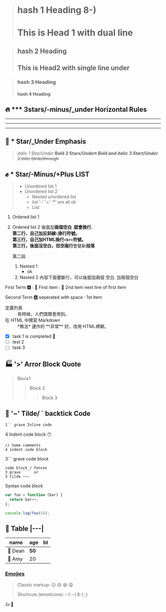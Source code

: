 
> # hash 1 Heading 8-)
> This is Head 1 with dual line
> =============================

> ## hash 2 Heading
> This is Head2 with single line under
> ------------------------------------

> ### hash 3 Heading
> #### hash 4 Heading

 

## 🔥 *** 3stars/-minus/_under Horizontal Rules
---
___
***




## 🚒 * Star/_Under Emphasis

> _italic_ *1 Star/Under*
> __Bold__ **2 Stars/Undert**
> ___Bold and italic___ ***3 Start/Under***
> ~~2 tilde Strikethrough~~


## ✊ * Star/-Minus/+Plus LIST
> - Unordered list 1
> - Unordered list 2
>   - Nested unordered list
>   + list '-' '+' '*' are all ok
>   * List 


1. Ordered list 1
1. Ordered list 2 後面加**兩個空白` `**就會換行.   
   第二行，自己加**反斜線`\`**換行符號。\
   第三行，自己加**HTML換行`<br>`**符號。<br>
   第三行，後面沒空白，但**空兩行**會變新**段落**
   
   第二段
   1. Nested 1 
      - ok
   1. Nested 2
      內容下面要斷行，可以後面加兩個 空白.
      加兩個空白


First Term  :a:
: :tennis: First item
: :basketball: 2nd item 
  next line of first item

Second Term :b:  seperated with space
: 1st item

<dl>
  <dt>定義列表</dt>
  <dd>有時候，人們偶爾會用到。</dd>

  <dt>在 HTML 中撰寫 Markdown</dt>
  <dd>*無法* 運作的 **非常** 好。改用 HTML<em>標籤</em>。</dd>
</dl>


- [x] task 1 is completed :date:
- [ ] test 2
- [ ] task 3 

## 🏭 '>' Arror Block Quote


> Block1
> > Block 2 
> > > Block 3



## :cactus: '~' Tilde/ ` backtick Code

`1`` grave Inline code`

4 Indent code block :clock1:

    // Some comments
    4 indent code block

3``` grave code block

```
code block / fences
3 grave ```  or
3 tilde ~~~   
```

Syntax code block

~~~ js
var foo = function (bar) {
  return bar++;
};

console.log(foo(5));
~~~


## :1234: Table |---|
name | age | bt
--  | -- | -- 
:cactus: Dean | __50__ 
:tada: Amy  | 20 


### [Emojies](https://github.com/markdown-it/markdown-it-emoji)

> Classic markup: :wink: :cry: :laughing: :yum:
>
> Shortcuts (emoticons): :-) :-( 8-) ;)

👍
:100:












